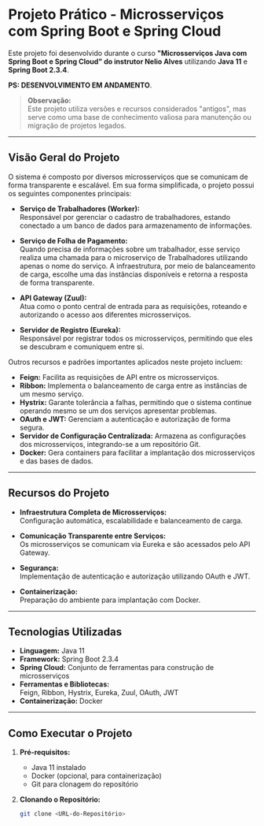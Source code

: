 # Projeto Prático - Microsserviços com Spring Boot e Spring Cloud

Este projeto foi desenvolvido durante o curso **"Microsserviços Java com Spring Boot e Spring Cloud" do instrutor Nelio Alves** utilizando **Java 11** e **Spring Boot 2.3.4**. 

**PS: DESENVOLVIMENTO EM ANDAMENTO**.

> **Observação:**  
> Este projeto utiliza versões e recursos considerados "antigos", mas serve como uma base de conhecimento valiosa para manutenção ou migração de projetos legados.

---

## Visão Geral do Projeto

O sistema é composto por diversos microsserviços que se comunicam de forma transparente e escalável. Em sua forma simplificada, o projeto possui os seguintes componentes principais:

- **Serviço de Trabalhadores (Worker):**  
  Responsável por gerenciar o cadastro de trabalhadores, estando conectado a um banco de dados para armazenamento de informações.

- **Serviço de Folha de Pagamento:**  
  Quando precisa de informações sobre um trabalhador, esse serviço realiza uma chamada para o microserviço de Trabalhadores utilizando apenas o nome do serviço. A infraestrutura, por meio de balanceamento de carga, escolhe uma das instâncias disponíveis e retorna a resposta de forma transparente.

- **API Gateway (Zuul):**  
  Atua como o ponto central de entrada para as requisições, roteando e autorizando o acesso aos diferentes microsserviços.

- **Servidor de Registro (Eureka):**  
  Responsável por registrar todos os microsserviços, permitindo que eles se descubram e comuniquem entre si.

Outros recursos e padrões importantes aplicados neste projeto incluem:

- **Feign:** Facilita as requisições de API entre os microsserviços.
- **Ribbon:** Implementa o balanceamento de carga entre as instâncias de um mesmo serviço.
- **Hystrix:** Garante tolerância a falhas, permitindo que o sistema continue operando mesmo se um dos serviços apresentar problemas.
- **OAuth e JWT:** Gerenciam a autenticação e autorização de forma segura.
- **Servidor de Configuração Centralizada:** Armazena as configurações dos microsserviços, integrando-se a um repositório Git.
- **Docker:** Gera containers para facilitar a implantação dos microsserviços e das bases de dados.

---

## Recursos do Projeto

- **Infraestrutura Completa de Microsserviços:**  
  Configuração automática, escalabilidade e balanceamento de carga.

- **Comunicação Transparente entre Serviços:**  
  Os microsserviços se comunicam via Eureka e são acessados pelo API Gateway.

- **Segurança:**  
  Implementação de autenticação e autorização utilizando OAuth e JWT.

- **Containerização:**  
  Preparação do ambiente para implantação com Docker.

---

## Tecnologias Utilizadas

- **Linguagem:** Java 11
- **Framework:** Spring Boot 2.3.4
- **Spring Cloud:** Conjunto de ferramentas para construção de microsserviços
- **Ferramentas e Bibliotecas:**  
  Feign, Ribbon, Hystrix, Eureka, Zuul, OAuth, JWT
- **Containerização:** Docker

---

## Como Executar o Projeto

1. **Pré-requisitos:**
    - Java 11 instalado
    - Docker (opcional, para containerização)
    - Git para clonagem do repositório

2. **Clonando o Repositório:**
   ```bash
   git clone <URL-do-Repositório>
